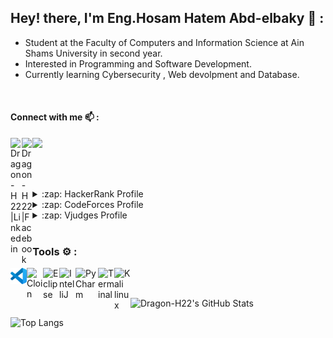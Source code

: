 ## Hey! there,  I'm Eng.Hosam Hatem Abd-elbaky 👋  :
- Student at the Faculty of Computers and Information Science at Ain Shams University in second year.
- Interested in Programming and Software Development.
- Currently learning Cybersecurity , Web devolpment and Database.
<br>

#### Connect with me 📫 :
[<img align="left" alt="Dragon-H22|Linkedin" width="3.5%" src="https://img.icons8.com/color/48/000000/linkedin.png" />][linkedin]
[<img align="left" alt="Dragon-H22|Facebook" width="3.5%" src="https://img.icons8.com/fluent/48/000000/facebook-new.png" />][facebook]
<!-- <a href="mailto:hosam.hatem222@gmail.com"> <img src="https://img.icons8.com/fluent/48/000000/gmail.png" width="3.5%"/> -->
<a href="mailto:hosam.hatem222@gmail.com"><img src="https://img.shields.io/badge/gmail-%23DD0031.svg?&style=for-the-badge&logo=gmail&logoColor=white" width="7%"/></a>

[facebook]: https://www.facebook.com/hosam.H.222/
[linkedin]: https://www.linkedin.com/in/hosam-hatem-0a8483182/


<br><br>

<details>
 <summary>:zap: HackerRank Profile</summary>
 https://www.hackerrank.com/hosam_hatem222
</details>
 
<details>
 <summary>:zap: CodeForces Profile</summary>
 https://codeforces.com/profile/Hosam.H22
</details>
 
<details>
 <summary>:zap: Vjudges Profile</summary>
 https://vjudge.net/user/Hosam_H22
</details>

<br>
 
### Tools ⚙️ :
<img align="left" alt="Visual Studio Code" width="26px" src="https://raw.githubusercontent.com/github/explore/80688e429a7d4ef2fca1e82350fe8e3517d3494d/topics/visual-studio-code/visual-studio-code.png" />
<img align="left" alt="Cloin" width="26px" src="https://user-images.githubusercontent.com/88390970/138610801-db906560-3de2-4ede-8c59-376b807a262e.png" />
<img align="left" alt="Eclipse" width="26px" src="https://i.ibb.co/n8nNPrT/eclipse.png" />
<img align="left" alt="IntelliJ" width="26px" src="https://user-images.githubusercontent.com/88390970/138610879-2b9171b8-92ff-4a9d-b9f9-148029e165ab.png" />
<img align="left" alt="PyCharm" width="36px" src="https://i.ibb.co/yhpncpG/index.jpg" />
<!-- <img align="left" alt="Git" width="26px" src="https://raw.githubusercontent.com/github/explore/80688e429a7d4ef2fca1e82350fe8e3517d3494d/topics/git/git.png" /> -->
<img align="left" alt="Terminal" width="26px" src="https://user-images.githubusercontent.com/88390970/138610625-c3198646-292c-46ed-b515-bc55fbdbe7ec.jpg" />
<!-- <img align="left" alt="linux" width="21px" src="https://upload.wikimedia.org/wikipedia/commons/thumb/3/35/Tux.svg/1200px-Tux.svg.png" /> -->
<img align="left" alt="Kali linux" width="26px" src="https://user-images.githubusercontent.com/88390970/138610513-64b714df-b454-4c39-8e66-0c728259d1d3.jpg" />


<!--  ![kali](https://user-images.githubusercontent.com/88390970/138610513-64b714df-b454-4c39-8e66-0c728259d1d3.jpg) -->
<!--  ![Terminal](https://user-images.githubusercontent.com/88390970/138610625-c3198646-292c-46ed-b515-bc55fbdbe7ec.jpg) -->
<!--  ![clion](https://user-images.githubusercontent.com/88390970/138610801-db906560-3de2-4ede-8c59-376b807a262e.png) -->
<!--  ![IntelliJ svg](https://user-images.githubusercontent.com/88390970/138610879-2b9171b8-92ff-4a9d-b9f9-148029e165ab.png) -->
 
 <br><br>
 
![Dragon-H22's GitHub Stats](https://github-readme-stats.vercel.app/api?username=Dragon-H22&show_icons=true&locale=en&title_color=ff0000&icon_color=ff0000&text_color=ffffff&bg_color=151515)
<!-- ![Dragon-H22's GitHub Stats](https://github-readme-stats.vercel.app/api?username=Dragon-H22&hide=[%22issues%22]&show_icons=true&theme=radical) -->
![Top Langs](https://github-readme-stats.vercel.app/api/top-langs/?username=Dragon-H22&layout=compact&theme=dark)

<!-- ![Current Streak](https://github-readme-streak-stats.herokuapp.com/?user=Dragon-H22&theme=dark) -->
